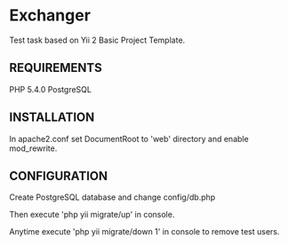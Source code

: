 Exchanger
============================

Test task based on Yii 2 Basic Project Template.

REQUIREMENTS
------------

PHP 5.4.0
PostgreSQL

INSTALLATION
------------

In apache2.conf set DocumentRoot to 'web' directory and enable mod_rewrite.

CONFIGURATION
-------------

Create PostgreSQL database and change config/db.php

Then execute 'php yii migrate/up' in console.

Anytime execute 'php yii migrate/down 1' in console to remove test users.
